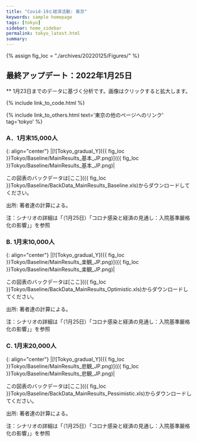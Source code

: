 ```yaml
---
title: "Covid-19と経済活動: 東京"
keywords: sample homepage
tags: [tokyo]
sidebar: home_sidebar
permalink: tokyo_latest.html
summary:
---
```


{% assign fig_loc = "./archives/20220125/Figures/" %}

## 最終アップデート：2022年1月25日
** 1月23日までのデータに基づく分析です。画像はクリックすると拡大します。

{% include link_to_code.html %}

{% include link_to_others.html text='東京の他のページへのリンク' tag='tokyo' %}





### A．1月末15,000人

{: align="center"}
|[![Tokyo_gradual_Y]({{ fig_loc }}Tokyo/Baseline/MainResults_基本_JP.png)]({{ fig_loc }}Tokyo/Baseline/MainResults_基本_JP.png)|

この図表のバックデータは[ここ]({{ fig_loc }}Tokyo/Baseline/BackData_MainResults_Baseline.xls)からダウンロードしてください。

出所: 著者達の計算による。<br>

注：シナリオの詳細は「（1月25日）「コロナ感染と経済の見通し：入院基準厳格化の影響」」を参照

### B. 1月末10,000人

{: align="center"}
|[![Tokyo_gradual_Y]({{ fig_loc }}Tokyo/Baseline/MainResults_楽観_JP.png)]({{ fig_loc }}Tokyo/Baseline/MainResults_楽観_JP.png)|

この図表のバックデータは[ここ]({{ fig_loc }}Tokyo/Baseline/BackData_MainResults_Optimistic.xls)からダウンロードしてください。

出所: 著者達の計算による。<br>

注：シナリオの詳細は「（1月25日）「コロナ感染と経済の見通し：入院基準厳格化の影響」」を参照

### C.  1月末20,000人

{: align="center"}
|[![Tokyo_gradual_Y]({{ fig_loc }}Tokyo/Baseline/MainResults_悲観_JP.png)]({{ fig_loc }}Tokyo/Baseline/MainResults_悲観_JP.png)|

この図表のバックデータは[ここ]({{ fig_loc }}Tokyo/Baseline/BackData_MainResults_Pessimistic.xls)からダウンロードしてください。

出所: 著者達の計算による。<br>

注：シナリオの詳細は「（1月25日）「コロナ感染と経済の見通し：入院基準厳格化の影響」」を参照

